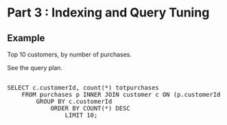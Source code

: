 # Part 3 : Indexing and Query Tuning

## Example

Top 10 customers, by number of purchases.

See the query plan.

<pre id="example"> 
SELECT c.customerId, count(*) totpurchases 
    FROM purchases p INNER JOIN customer c ON (p.customerId  = META(c).id)
        GROUP BY c.customerId 
            ORDER BY COUNT(*) DESC
                LIMIT 10;
</pre>
